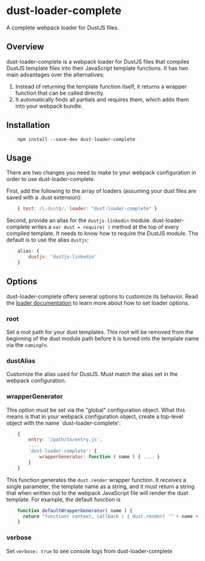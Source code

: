 # dust-loader-complete
A complete webpack loader for DustJS files.

## Overview
dust-loader-complete is a webpack loader for DustJS files that compiles DustJS template files into their JavaScript template functions. It has two main advantages over the alternatives:
1. Instead of returning the template function itself, it returns a wrapper function that can be called directly.
2. It automatically finds all partials and requires them, which adds them into your webpack bundle.

## Installation
```
    npm install --save-dev dust-loader-complete
```
	
## Usage
There are two changes you need to make to your webpack configuration in order to use dust-loader-complete.

First, add the following to the array of loaders (assuming your dust files are saved with a .dust extension):
```javascript
    { test: /\.dust$/, loader: "dust-loader-complete" }
```
Second, provide an alias for the `dustjs-linkedin` module. dust-loader-complete writes a `var dust = require( )` method at the top of every compiled template. It needs to know how to require the DustJS module. The default is to use the alias `dustjs`:
```javascript
    alias: {
        dustjs: 'dustjs-linkedin'
    }
```

## Options
dust-loader-complete offers several options to customize its behavior. Read the [loader documentation](http://webpack.github.io/docs/loaders.html) to learn more about how to set loader options.

### root
Set a root path for your dust templates. This root will be removed from the beginning of the dust module path before it is turned into the template name via the `namingFn`.

### dustAlias
Customize the alias used for DustJS. Must match the alias set in the webpack configuration.

### wrapperGenerator
This option must be set via the "global" configuration object. What this means is that in your webpack configuration object, create a top-level object with the name `dust-loader-complete':
```javascript
    {
        entry: '/path/to/entry.js',
        ....
        'dust-loader-complete': {
            wrapperGenerator: function ( name ) { .... }
        }
    }
```
This function generates the `dust.render` wrapper function. It _receives_ a single parameter, the template name as a string, and it must return a string that when written out to the webpack JavaScript file will render the dust template. For example, the default function is
```javascript
    function defaultWrapperGenerator( name ) {
      return "function( context, callback ) { dust.render( '" + name + "', context, callback ); }";
    }
```

### verbose
Set `verbose: true` to see console logs from dust-loader-complete